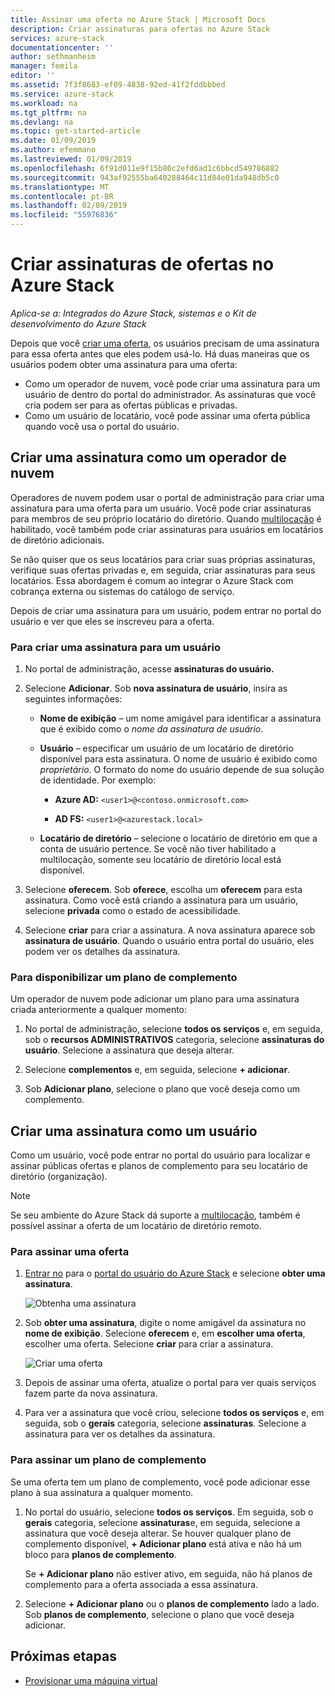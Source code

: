 ```yaml
---
title: Assinar uma oferta no Azure Stack | Microsoft Docs
description: Criar assinaturas para ofertas no Azure Stack
services: azure-stack
documentationcenter: ''
author: sethmanheim
manager: femila
editor: ''
ms.assetid: 7f3f8683-ef09-4838-92ed-41f2fddbbbed
ms.service: azure-stack
ms.workload: na
ms.tgt_pltfrm: na
ms.devlang: na
ms.topic: get-started-article
ms.date: 01/09/2019
ms.author: efemmano
ms.lastreviewed: 01/09/2019
ms.openlocfilehash: 6f91d011e9f15b80c2efd6ad1c6bbcd549786882
ms.sourcegitcommit: 943af92555ba640288464c11d84e01da948db5c0
ms.translationtype: MT
ms.contentlocale: pt-BR
ms.lasthandoff: 02/09/2019
ms.locfileid: "55976836"
---
```

# <a name="create-subscriptions-to-offers-in-azure-stack"></a>Criar assinaturas de ofertas no Azure Stack

*Aplica-se a: Integrados do Azure Stack, sistemas e o Kit de desenvolvimento do Azure Stack*

Depois que você [criar uma oferta](azure-stack-create-offer.md), os usuários precisam de uma assinatura para essa oferta antes que eles podem usá-lo. Há duas maneiras que os usuários podem obter uma assinatura para uma oferta:

- Como um operador de nuvem, você pode criar uma assinatura para um usuário de dentro do portal do administrador. As assinaturas que você cria podem ser para as ofertas públicas e privadas.
- Como um usuário de locatário, você pode assinar uma oferta pública quando você usa o portal do usuário.  

## <a name="create-a-subscription-as-a-cloud-operator"></a>Criar uma assinatura como um operador de nuvem

Operadores de nuvem podem usar o portal de administração para criar uma assinatura para uma oferta para um usuário. Você pode criar assinaturas para membros de seu próprio locatário do diretório. Quando [multilocação](azure-stack-enable-multitenancy.md) é habilitado, você também pode criar assinaturas para usuários em locatários de diretório adicionais.

Se não quiser que os seus locatários para criar suas próprias assinaturas, verifique suas ofertas privadas e, em seguida, criar assinaturas para seus locatários. Essa abordagem é comum ao integrar o Azure Stack com cobrança externa ou sistemas do catálogo de serviço.

Depois de criar uma assinatura para um usuário, podem entrar no portal do usuário e ver que eles se inscreveu para a oferta.  

### <a name="to-create-a-subscription-for-a-user"></a>Para criar uma assinatura para um usuário

1. No portal de administração, acesse **assinaturas do usuário.**
2. Selecione **Adicionar**. Sob **nova assinatura de usuário**, insira as seguintes informações:  

   - **Nome de exibição** – um nome amigável para identificar a assinatura que é exibido como o *nome da assinatura de usuário*.
   - **Usuário** – especificar um usuário de um locatário de diretório disponível para esta assinatura. O nome de usuário é exibido como *proprietário*.  O formato do nome do usuário depende de sua solução de identidade. Por exemplo: 

     - **Azure AD:** `<user1>@<contoso.onmicrosoft.com>`

     - **AD FS:** `<user1>@<azurestack.local>`

   - **Locatário de diretório** – selecione o locatário de diretório em que a conta de usuário pertence. Se você não tiver habilitado a multilocação, somente seu locatário de diretório local está disponível.

3. Selecione **oferecem**. Sob **oferece**, escolha um **oferecem** para esta assinatura. Como você está criando a assinatura para um usuário, selecione **privada** como o estado de acessibilidade.

4. Selecione **criar** para criar a assinatura. A nova assinatura aparece sob **assinatura de usuário**. Quando o usuário entra portal do usuário, eles podem ver os detalhes da assinatura.

### <a name="to-make-an-add-on-plan-available"></a>Para disponibilizar um plano de complemento

Um operador de nuvem pode adicionar um plano para uma assinatura criada anteriormente a qualquer momento:

1. No portal de administração, selecione **todos os serviços** e, em seguida, sob o **recursos ADMINISTRATIVOS** categoria, selecione **assinaturas do usuário**. Selecione a assinatura que deseja alterar.

2. Selecione **complementos** e, em seguida, selecione **+ adicionar**.  

3. Sob **Adicionar plano**, selecione o plano que você deseja como um complemento.

## <a name="create-a-subscription-as-a-user"></a>Criar uma assinatura como um usuário

Como um usuário, você pode entrar no portal do usuário para localizar e assinar públicas ofertas e planos de complemento para seu locatário de diretório (organização).

>[!NOTE]
>Se seu ambiente do Azure Stack dá suporte a [multilocação](azure-stack-enable-multitenancy.md), também é possível assinar a oferta de um locatário de diretório remoto.

### <a name="to-subscribe-to-an-offer"></a>Para assinar uma oferta

1. [Entrar no](azure-stack-connect-azure-stack.md) para o [portal do usuário do Azure Stack](https://portal.local.azurestack.external) e selecione **obter uma assinatura**.

   ![Obtenha uma assinatura](media/azure-stack-subscribe-plan-provision-vm/image01.png)
  
2. Sob **obter uma assinatura**, digite o nome amigável da assinatura no **nome de exibição**. Selecione **oferecem** e, em **escolher uma oferta**, escolher uma oferta. Selecione **criar** para criar a assinatura.

   ![Criar uma oferta](media/azure-stack-subscribe-plan-provision-vm/image02.png)
  
3. Depois de assinar uma oferta, atualize o portal para ver quais serviços fazem parte da nova assinatura.

4. Para ver a assinatura que você criou, selecione **todos os serviços** e, em seguida, sob o **gerais** categoria, selecione **assinaturas**. Selecione a assinatura para ver os detalhes da assinatura.  

### <a name="to-subscribe-to-an-add-on-plan"></a>Para assinar um plano de complemento

Se uma oferta tem um plano de complemento, você pode adicionar esse plano à sua assinatura a qualquer momento.  

1. No portal do usuário, selecione **todos os serviços**. Em seguida, sob o **gerais** categoria, selecione **assinaturas**e, em seguida, selecione a assinatura que você deseja alterar. Se houver qualquer plano de complemento disponível, **+ Adicionar plano** está ativa e não há um bloco para **planos de complemento**. 

   Se **+ Adicionar plano** não estiver ativo, em seguida, não há planos de complemento para a oferta associada a essa assinatura.

1. Selecione **+ Adicionar plano** ou o **planos de complemento** lado a lado. Sob **planos de complemento**, selecione o plano que você deseja adicionar.

## <a name="next-steps"></a>Próximas etapas

- [Provisionar uma máquina virtual](azure-stack-provision-vm.md)
